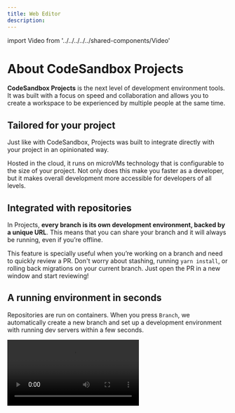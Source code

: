 ```yaml
---
title: Web Editor
description:
---
```


import Video from '../../../../../shared-components/Video'

# About CodeSandbox Projects

**CodeSandbox Projects** is the next level of development environment tools. It was built with a focus on speed and collaboration and allows you to create a workspace to be experienced by multiple people at the same time. 


## Tailored for your project

Just like with CodeSandbox, Projects was built to integrate directly with your project in an opinionated way.  

Hosted in the cloud, it runs on microVMs technology that is configurable to the size of your project. Not only does this make you faster as a developer, but it makes overall development more accessible for developers of all levels.


## Integrated with repositories

In Projects, **every branch is its own development environment, backed by a unique URL**. This means that you can share your branch and it will always be running, even if you’re offline.

This feature is specially useful when you’re working on a branch and need to quickly review a PR. Don't worry about stashing, running `yarn install`, or rolling back migrations on your current branch. Just open the PR in a new window and start reviewing!

## A running environment in seconds

Repositories are run on containers. When you press `Branch`, we automatically create a new branch and set up a development environment with running dev servers within a few seconds.

<Video src="../../introduction-gitflow.mp4" />

If you are looking at someone’s PR and want to quickly test a suggestion, simply click `Branch`, write the code and share a link to your changes. If you’re happy with the changes, merge that
into the existing PR. All of this in under a minute.

## Works with VSCode

Open any branch directly in your local VSCode and use all the extensions and keybindings that you’ve already configured. On top of this, all editors can collaborate seamlessly, so your team members can follow your steps on VSCode without leaving the Web Editor.

<Video src="../../introduction-vscode.mp4" />

## Develop on the go with an iOS native app

Pick up where you left off or develop from scratch from an iPad or iPhone with all the functionalities that you would expect from a development environment.

<Video src="../../introduction-ios.mp4" />


